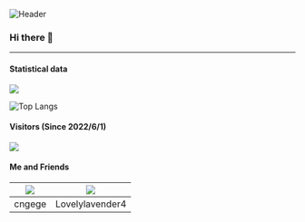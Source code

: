 ![Header](https://capsule-render.vercel.app/api?type=Waving&color=timeGradient&height=200&animation=fadeIn&section=header&text=CNGEGE&fontSize=60)

### Hi there 👋
---

#### Statistical data
![](https://github-readme-stats.vercel.app/api?username=cngege&show_icons=true&title_color=FFFFFF&icon_color=FFFFFF&text_color=FFFFFF&bg_color=8e8cd8)

![Top Langs](https://github-readme-stats.vercel.app/api/top-langs/?username=cngege&layout=compact&title_color=FFFFFF&text_color=FFFFFF&bg_color=8e8cd8)

#### Visitors (Since 2022/6/1)
![](https://count.getloli.com/get/@cngege?theme=rule34)

#### Me and Friends
| ![](https://avatars.githubusercontent.com/u/28597788?s=70&v=4) | ![](https://avatars.githubusercontent.com/u/94376005?s=70&v=4) |
|---|---|
|cngege|Lovelylavender4|

